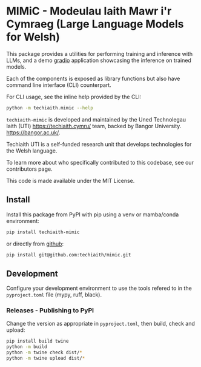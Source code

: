 # MIMiC - Modeulau Iaith Mawr i'r Cymraeg (Large Language Models for Welsh)

This package provides a utilities for performing training and inference with LLMs,
and a demo [gradio](https://www.gradio.app/) application showcasing the inference on trained models.

Each of the components is exposed as library functions but also have command line interface (CLI) counterpart.

For CLI usage, see the inline help provided by the CLI:

```bash
python -m techiaith.mimic --help
```

`techiaith-mimic` is developed and maintained by the Uned Technolegau Iaith (UTI) <https://techiaith.cymru/> team, backed by Bangor University.
<https://bangor.ac.uk/>.

Techiaith UTI is a self-funded research unit that develops technologies for the Welsh language.

To learn more about who specifically contributed to this codebase, see our contributors page.

This code is made available under the MIT License.

## Install

Install this package from PyPI with pip using a venv or mamba/conda environment:

```bash
pip install techiaith-mimic
```

or directly from [github](https://github.com/techiaith/mimic):

```bash
pip install git@github.com:techiaith/mimic.git
```

## Development

Configure your development environment to use the tools refered to in the `pyproject.toml` file (mypy, ruff, black).

### Releases - Publishing to PyPI

Change the version as appropriate in `pyproject.toml`, then build, check and upload:

```bash
pip install build twine 
python -m build
python -m twine check dist/*
python -m twine upload dist/*
```
